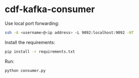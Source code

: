 # cdf-kafka-consumer

Use local port forwarding:

```bash
ssh -A <username>@<ip address> -L 9092:localhost:9092 -NT
```

Install the requirements:

```bash
pip install -r requirements.txt
```

Run:

```bash
python consumer.py
```
